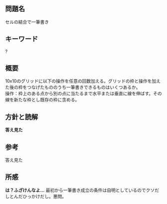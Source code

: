 ## 問題名
セルの結合で一筆書き
## キーワード
?

## 概要
10x10のグリッドに以下の操作を任意の回数加える。グリッドの枠と操作を加えた後の枠をつなげたもののうち一筆書きできるものはいくつあるか。<br>
操作：枠上のある点から別の点に当たるまで水平または垂直に線を伸ばす。その線を新たな枠とし既存の枠に含める。

## 方針と読解
**答え見た**

## 参考
答え見た
## 所感
**は？ふざけんなよ...** 最初から一筆書き成立の条件は自明としているのでクソだしとんだひっかけだし。悪問。
